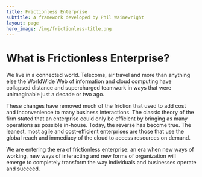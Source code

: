 ```yaml
---
title: Frictionless Enterprise
subtitle: A framework developed by Phil Wainewright
layout: page
hero_image: /img/frictionless-title.png
---
```


# What is Frictionless Enterprise?

We live in a connected world. Telecoms, air travel and more than anything else the WorldWide Web of information and cloud computing have collapsed distance and supercharged teamwork in ways that were unimaginable just a decade or two ago.

These changes have removed much of the friction that used to add cost and inconvenience to many business interactions. The classic theory of the firm stated that an enterprise could only be efficient by bringing as many operations as possible in-house. Today, the reverse has become true. The leanest, most agile and cost-efficient enterprises are those that use the global reach and immediacy of the cloud to access resources on demand.

We are entering the era of frictionless enterprise: an era when new ways of working, new ways of interacting and new forms of organization will emerge to completely transform the way individuals and businesses operate and succeed.
